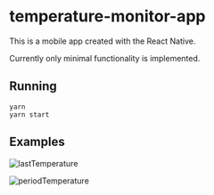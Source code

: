 # temperature-monitor-app

This is a mobile app created with the React Native.

Currently only minimal functionality is implemented.


## Running

```
yarn
yarn start
```


## Examples

![lastTemperature](https://user-images.githubusercontent.com/4842605/33249275-d2a4bf38-d310-11e7-9b20-002a910b3559.jpeg)

![periodTemperature](https://user-images.githubusercontent.com/4842605/33249274-d28534c4-d310-11e7-95cd-5c4323cde9a6.jpeg)
